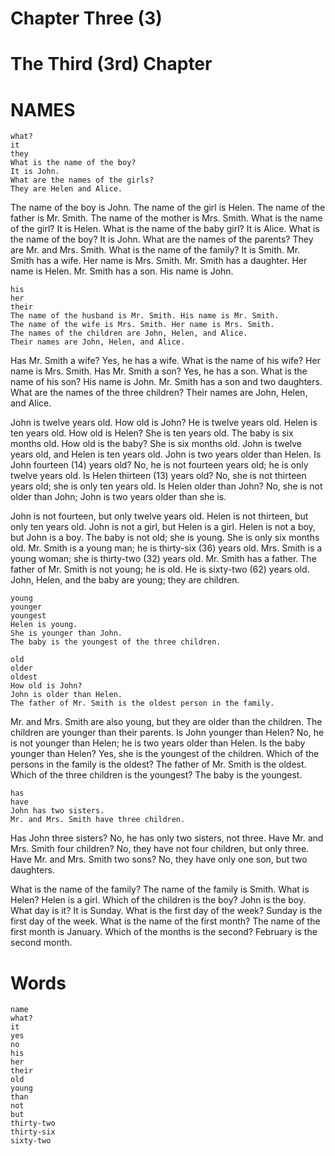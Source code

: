 # Chapter Three (3)

# The Third (3rd) Chapter

# NAMES

```
what?
it
they
What is the name of the boy?
It is John.
What are the names of the girls?
They are Helen and Alice.
```

The name of the boy is John. The name of the girl is Helen. The name of the father is Mr. Smith. The name of the mother is Mrs. Smith. What is the name of the girl? It is Helen. What is the name of the baby girl? It is Alice. What is the name of the boy? It is John. What are the names of the parents? They are Mr. and Mrs. Smith. What is the name of the family? It is Smith. Mr. Smith has a wife. Her name is Mrs. Smith. Mr. Smith has a daughter. Her name is Helen. Mr. Smith has a son. His name is John.

```
his
her
their
The name of the husband is Mr. Smith. His name is Mr. Smith.
The name of the wife is Mrs. Smith. Her name is Mrs. Smith.
The names of the children are John, Helen, and Alice.
Their names are John, Helen, and Alice.
```

Has Mr. Smith a wife? Yes, he has a wife. What is the name of his wife? Her name is Mrs. Smith. Has Mr. Smith a son? Yes, he has a son. What is the name of his son? His name is John. Mr. Smith has a son and two daughters. What are the names of the three children? Their names are John, Helen, and Alice.

John is twelve years old. How old is John? He is twelve years old. Helen is ten years old. How old is Helen? She is ten years old. The baby is six months old. How old is the baby? She is six months old. John is twelve years old, and Helen is ten years old. John is two years older than Helen. Is John fourteen (14) years old? No, he is not fourteen years old; he is only twelve years old. Is Helen thirteen (13) years old? No, she is not thirteen years old; she is only ten years old. Is Helen older than John? No, she is not older than John; John is two years older than she is.

John is not fourteen, but only twelve years old. Helen is not thirteen, but only ten years old. John is not a girl, but Helen is a girl. Helen is not a boy, but John is a boy. The baby is not old; she is young. She is only six months old. Mr. Smith is a young man; he is thirty-six (36) years old. Mrs. Smith is a young woman; she is thirty-two (32) years old. Mr. Smith has a father. The father of Mr. Smith is not young; he is old. He is sixty-two (62) years old. John, Helen, and the baby are young; they are children.

```
young
younger
youngest
Helen is young.
She is younger than John.
The baby is the youngest of the three children.
```

```
old
older
oldest
How old is John?
John is older than Helen.
The father of Mr. Smith is the oldest person in the family.
```

Mr. and Mrs. Smith are also young, but they are older than the children. The children are younger than their parents. Is John younger than Helen? No, he is not younger than Helen; he is two years older than Helen. Is the baby younger than Helen? Yes, she is the youngest of the children. Which of the persons in the family is the oldest? The father of Mr. Smith is the oldest. Which of the three children is the youngest? The baby is the youngest.

```
has
have
John has two sisters.
Mr. and Mrs. Smith have three children.
```

Has John three sisters? No, he has only two sisters, not three. Have Mr. and Mrs. Smith four children? No, they have not four children, but only three. Have Mr. and Mrs. Smith two sons? No, they have only one son, but two daughters.

What is the name of the family? The name of the family is Smith. What is Helen? Helen is a girl. Which of the children is the boy? John is the boy. What day is it? It is Sunday. What is the first day of the week? Sunday is the first day of the week. What is the name of the first month? The name of the first month is January. Which of the months is the second? February is the second month.

# Words

```
name
what?
it
yes
no
his
her
their
old
young
than
not
but
thirty-two
thirty-six
sixty-two
```
